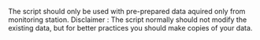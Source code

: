 The script should only be used with pre-prepared data aquired only from monitoring station. 
Disclaimer : The script normally should not modify the existing data, but for better practices you should make copies of your data.

